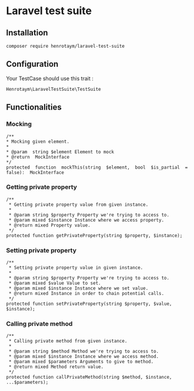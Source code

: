 # Laravel test suite

## Installation

    composer require henrotaym/laravel-test-suite

## Configuration

Your TestCase should use this trait :

    Henrotaym\LaravelTestSuite\TestSuite

## Functionalities

### Mocking
    /**
	* Mocking given element.
	* 
	* @param  string $element Element to mock
	* @return  MockInterface
	*/
	protected  function  mockThis(string  $element,  bool  $is_partial  = false):  MockInterface

### Getting private property
	/**
     * Getting private property value from given instance.
     * 
     * @param string $property Property we're trying to access to.
     * @param mixed $instance Instance where we access property.
     * @return mixed Property value.
     */
    protected function getPrivateProperty(string $property, $instance);

### Setting private property
    /**
     * Setting private property value in given instance.
     * 
     * @param string $property Property we're trying to access to.
     * @param mixed $value Value to set.
     * @param mixed $instance Instance where we set value.
     * @return mixed Instance in order to chain potential calls.
     */
    protected function setPrivateProperty(string $property, $value, $instance);

### Calling private method
    /**
     * Calling private method from given instance.
     * 
     * @param string $method Method we're trying to access to.
     * @param mixed $instance Instance where we access method.
     * @param mixed $parameters Arguments to give to method.
     * @return mixed Method return value.
     */
    protected function callPrivateMethod(string $method, $instance, ...$parameters);